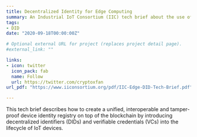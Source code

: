 ```yaml
---
title: Decentralized Identity for Edge Computing
summary: An Industrial IoT Consortium (IIC) tech brief about the use of decentralized identifiers (DIDs) for edge computing
tags:
- DID 
date: "2020-09-18T00:00:00Z"

# Optional external URL for project (replaces project detail page).
#external_link: ""

links:
- icon: twitter
  icon_pack: fab
  name: Follow
  url: https://twitter.com/cryptoxfan
url_pdf: "https://www.iiconsortium.org/pdf/IIC-Edge-DID-Tech-Brief.pdf"

---
```

This tech brief describes how to create a unified, interoperable and tamper-proof device identity registry on top of the blockchain by introducing decentralized identifiers (DIDs) and verifiable credentials (VCs) into the lifecycle of IoT devices.